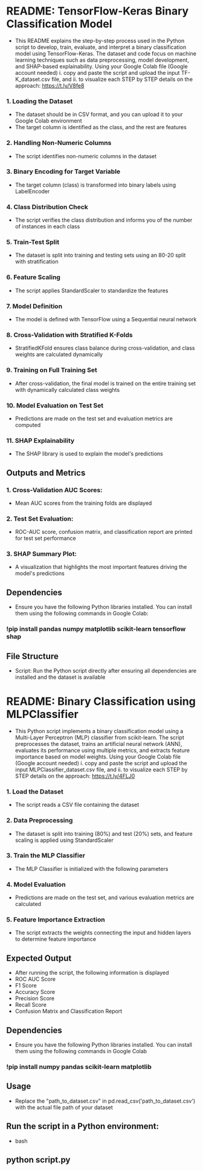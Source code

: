 # **README: TensorFlow-Keras Binary Classification Model**
-   This README explains the step-by-step process used in the Python script to develop, train, evaluate, and interpret a binary classification model using TensorFlow-Keras. The dataset and code focus on machine learning techniques such as data preprocessing, model development, and SHAP-based explainability. Using your Google Colab file (Google account needed) i. copy and paste the script and upload the input TF-K_dataset.csv file, and ii. to visualize each STEP by STEP details on the approach: https://t.ly/V8fe8
### **1. Loading the Dataset** 
-   The dataset should be in CSV format, and you can upload it to your Google Colab environment
-   The target column is identified as the class, and the rest are features
### **2. Handling Non-Numeric Columns**
-   The script identifies non-numeric columns in the dataset
### **3. Binary Encoding for Target Variable**
-   The target column (class) is transformed into binary labels using LabelEncoder
### **4. Class Distribution Check**
-   The script verifies the class distribution and informs you of the number of instances in each class
### **5. Train-Test Split**
-   The dataset is split into training and testing sets using an 80-20 split with stratification
### **6. Feature Scaling**
-   The script applies StandardScaler to standardize the features
### **7. Model Definition**
-   The model is defined with TensorFlow using a Sequential neural network
### **8. Cross-Validation with Stratified K-Folds**
-   StratifiedKFold ensures class balance during cross-validation, and class weights are calculated dynamically
### **9. Training on Full Training Set**
-   After cross-validation, the final model is trained on the entire training set with dynamically calculated class weights
### **10. Model Evaluation on Test Set**
-   Predictions are made on the test set and evaluation metrics are computed
### **11. SHAP Explainability**
-   The SHAP library is used to explain the model's predictions
## **Outputs and Metrics**
### **1. Cross-Validation AUC Scores:**
-   Mean AUC scores from the training folds are displayed
### **2. Test Set Evaluation:**
-   ROC-AUC score, confusion matrix, and classification report are printed for test set performance
### **3. SHAP Summary Plot:**
-   A visualization that highlights the most important features driving the model's predictions
## **Dependencies**
-   Ensure you have the following Python libraries installed. You can install them using the following commands in Google Colab:
### !pip install pandas numpy matplotlib scikit-learn tensorflow shap
## **File Structure**
-   Script: Run the Python script directly after ensuring all dependencies are installed and the dataset is available
#
#
# **README: Binary Classification using MLPClassifier**
-   This Python script implements a binary classification model using a Multi-Layer Perceptron (MLP) classifier from scikit-learn. The script preprocesses the dataset, trains an artificial neural network (ANN), evaluates its performance using multiple metrics, and extracts feature importance based on model weights. Using your Google Colab file (Google account needed) i. copy and paste the script and upload the input MLPClassifier_dataset.csv file, and ii. to visualize each STEP by STEP details on the approach: https://t.ly/4FLJ0
### **1. Load the Dataset**
-   The script reads a CSV file containing the dataset
### **2. Data Preprocessing**
-   The dataset is split into training (80%) and test (20%) sets, and feature scaling is applied using StandardScaler
### **3. Train the MLP Classifier**
-   The MLP Classifier is initialized with the following parameters
### **4. Model Evaluation**
-   Predictions are made on the test set, and various evaluation metrics are calculated
### **5. Feature Importance Extraction**
-   The script extracts the weights connecting the input and hidden layers to determine feature importance
##   Expected Output
-    After running the script, the following information is displayed
-    ROC AUC Score
-    F1 Score
-    Accuracy Score
-    Precision Score
-    Recall Score
-    Confusion Matrix and Classification Report
## **Dependencies**
-    Ensure you have the following Python libraries installed. You can install them using the following commands in Google Colab
###  !pip install numpy pandas scikit-learn matplotlib
##   Usage
-    Replace the "path_to_dataset.csv" in pd.read_csv('path_to_dataset.csv') with the actual file path of your dataset
##   Run the script in a Python environment:
-    bash
##   python script.py
